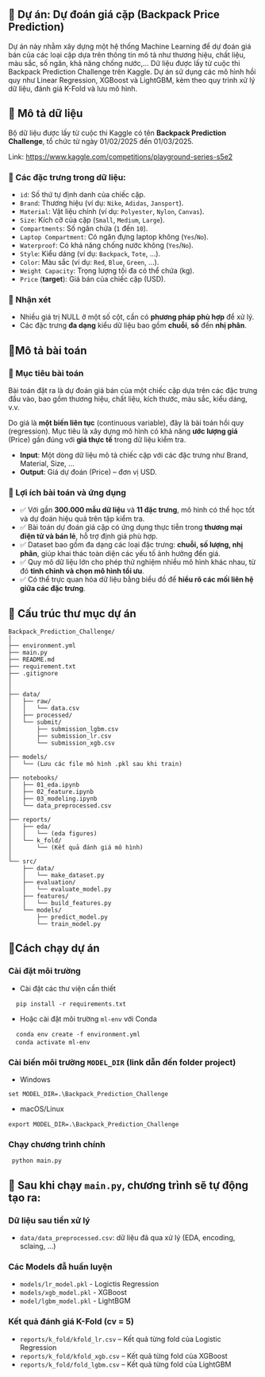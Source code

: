 ## 🎒 Dự án: Dự đoán giá cặp (Backpack Price Prediction)

Dự án này nhằm xây dựng một hệ thống Machine Learning để dự đoán giá bán của các loại cặp dựa trên thông tin mô tả như thương hiệu, chất liệu, màu sắc, số ngăn, khả năng chống nước,... Dữ liệu được lấy từ cuộc thi Backpack Prediction Challenge trên Kaggle. Dự án sử dụng các mô hình hồi quy như Linear Regression, XGBoost và LightGBM, kèm theo quy trình xử lý dữ liệu, đánh giá K-Fold và lưu mô hình.

## 📄 Mô tả dữ liệu

Bộ dữ liệu được lấy từ cuộc thi Kaggle có tên **Backpack Prediction Challenge**, tổ chức từ ngày 01/02/2025 đến 01/03/2025.

Link: https://www.kaggle.com/competitions/playground-series-s5e2

### 📌 Các đặc trưng trong dữ liệu:

- `id`: Số thứ tự định danh của chiếc cặp.
- `Brand`: Thương hiệu (ví dụ: `Nike`, `Adidas`, `Jansport`).
- `Material`: Vật liệu chính (ví dụ: `Polyester`, `Nylon`, `Canvas`).
- `Size`: Kích cỡ của cặp (`Small`, `Medium`, `Large`).
- `Compartments`: Số ngăn chứa (`1` đến `10`).
- `Laptop Compartment`: Có ngăn đựng laptop không (`Yes`/`No`).
- `Waterproof`: Có khả năng chống nước không (`Yes`/`No`).
- `Style`: Kiểu dáng (ví dụ: `Backpack`, `Tote`, ...).
- `Color`: Màu sắc (ví dụ: `Red`, `Blue`, `Green`, ...).
- `Weight Capacity`: Trọng lượng tối đa có thể chứa (kg).
- `Price` (**target**): Giá bán của chiếc cặp (USD).

### 📌 Nhận xét

- Nhiều giá trị NULL ở một số cột, cần có **phương pháp phù hợp** để xử lý.
- Các đặc trưng **đa dạng** kiểu dữ liệu bao gồm **chuỗi**, **số** đến **nhị phân**.

## 🎯Mô tả bài toán

### 🎯 Mục tiêu bài toán

Bài toán đặt ra là dự đoán giá bán của một chiếc cặp dựa trên các đặc trưng đầu vào, bao gồm thương hiệu, chất liệu, kích thước, màu sắc, kiểu dáng, v.v.

Do giá là **một biến liên tục** (continuous variable), đây là bài toán hồi quy (regression). Mục tiêu là xây dựng mô hình có khả năng **ước lượng giá** (Price) gần đúng với **giá thực tế** trong dữ liệu kiểm tra.

- **Input**: Một dòng dữ liệu mô tả chiếc cặp với các đặc trưng như Brand, Material, Size, ...
- **Output**: Giá dự đoán (Price) – đơn vị USD.

### 🎯 Lợi ích bài toán và ứng dụng

- ✅ Với gần **300.000 mẫu dữ liệu** và **11 đặc trưng**, mô hình có thể học tốt và dự đoán hiệu quả trên tập kiểm tra.
- ✅ Bài toán dự đoán giá cặp có ứng dụng thực tiễn trong **thương mại điện tử và bán lẻ**, hỗ trợ định giá phù hợp.
- ✅ Dataset bao gồm đa dạng các loại đặc trưng: **chuỗi, số lượng, nhị phân**, giúp khai thác toàn diện các yếu tố ảnh hưởng đến giá.
- ✅ Quy mô dữ liệu lớn cho phép thử nghiệm nhiều mô hình khác nhau, từ đó **tinh chỉnh và chọn mô hình tối ưu**.
- ✅ Có thể trực quan hóa dữ liệu bằng biểu đồ để **hiểu rõ các mối liên hệ giữa các đặc trưng**.

## 📁 Cấu trúc thư mục dự án

```
Backpack_Prediction_Challenge/
│
├── environment.yml
├── main.py
├── README.md
├── requirement.txt
├── .gitignore
│
│
├── data/
│   ├── raw/
│   │   └── data.csv
│   ├── processed/
│   └── submit/
│       ├── submission_lgbm.csv
│       ├── submission_lr.csv
│       └── submission_xgb.csv
│
├── models/
│   └── (Lưu các file mô hình .pkl sau khi train)
│
├── notebooks/
│   ├── 01_eda.ipynb
│   ├── 02_feature.ipynb
│   ├── 03_modeling.ipynb
│   └── data_preprocessed.csv
│
├── reports/
│   ├── eda/
│   │   └── (eda figures)
│   └── k_fold/
│       └── (Kết quả đánh giá mô hình)
│
└── src/
    ├── data/
    │   └── make_dataset.py
    ├── evaluation/
    │   └── evaluate_model.py
    ├── features/
    │   └── build_features.py
    └── models/
        ├── predict_model.py
        └── train_model.py
```

## 🚀Cách chạy dự án

### Cài đặt môi trường

- Cài đặt các thư viện cần thiết
<pre> <code> pip install -r requirements.txt</code> </pre>
- Hoặc cài đặt môi trường `ml-env` với Conda
<pre> <code> conda env create -f environment.yml
  conda activate ml-env</code> </pre>

### Cài biến môi trường `MODEL_DIR` (link dẫn đến folder project)

- Windows
<pre><code>set MODEL_DIR=.\Backpack_Prediction_Challenge</code></pre>

- macOS/Linux
<pre><code>export MODEL_DIR=.\Backpack_Prediction_Challenge</code> </pre>

### Chạy chương trình chính

 <pre><code> python main.py </code></pre>

## 📁 Sau khi chạy `main.py`, chương trình sẽ tự động tạo ra:

### Dữ liệu sau tiền xử lý

- `data/data_preprocessed.csv`: dữ liệu đã qua xử lý (EDA, encoding, sclaing, ...)

### Các Models đẫ huấn luyện

- `models/lr_model.pkl` - Logictis Regression
- `models/xgb_model.pkl` - XGBoost
- `model/lgbm_model.pkl` - LightBGM

### Kết quả đánh giá K-Fold (cv = 5)

- `reports/k_fold/kfold_lr.csv` – Kết quả từng fold của Logistic Regression
- `reports/k_fold/kfold_xgb.csv` – Kết quả từng fold của XGBoost
- `reports/k_fold/fold_lgbm.csv` – Kết quả từng fold của LightGBM
